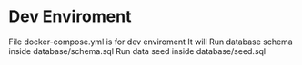 # Dev Enviroment

File docker-compose.yml is for dev enviroment
It will
Run database schema inside database/schema.sql
Run data seed inside database/seed.sql